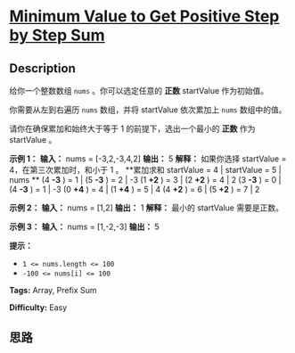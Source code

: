 # [Minimum Value to Get Positive Step by Step Sum][title]

## Description

给你一个整数数组 `nums` 。你可以选定任意的  **正数** startValue 作为初始值。

你需要从左到右遍历 `nums` 数组，并将 startValue 依次累加上 `nums` 数组中的值。

请你在确保累加和始终大于等于 1 的前提下，选出一个最小的  **正数**  作为 startValue 。



**示例 1：**
            **输入：** nums = [-3,2,-3,4,2]    **输出：** 5    **解释：** 如果你选择 startValue = 4，在第三次累加时，和小于 1 。    **累加求和                 startValue = 4 | startValue = 5 | nums    **                  (4 **-3** ) = 1  | (5 **-3** ) = 2    |  -3                      (1 **+2** ) = 3  | (2 **+2** ) = 4    |   2                      (3 **-3** ) = 0  | (4 **-3** ) = 1    |  -3                      (0 **+4** ) = 4  | (1 **+4** ) = 5    |   4                      (4 **+2** ) = 6  | (5 **+2** ) = 7    |   2    

**示例 2：**
            **输入：** nums = [1,2]    **输出：** 1    **解释：** 最小的 startValue 需要是正数。    

**示例 3：**
            **输入：** nums = [1,-2,-3]    **输出：** 5    



**提示：**

  * `1 <= nums.length <= 100`
  * `-100 <= nums[i] <= 100`


**Tags:** Array, Prefix Sum

**Difficulty:** Easy

## 思路

[title]: https://leetcode-cn.com/problems/minimum-value-to-get-positive-step-by-step-sum
